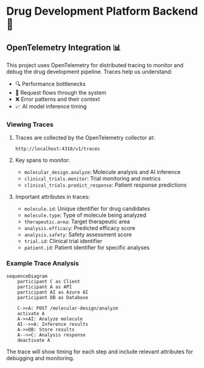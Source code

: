 # Drug Development Platform Backend 🧬

## OpenTelemetry Integration 📊

This project uses OpenTelemetry for distributed tracing to monitor and debug the drug development pipeline. Traces help us understand:

- 🔍 Performance bottlenecks
- 🔗 Request flows through the system
- ❌ Error patterns and their context
- 📈 AI model inference timing

### Viewing Traces

1. Traces are collected by the OpenTelemetry collector at:
   ```
   http://localhost:4318/v1/traces
   ```

2. Key spans to monitor:
   - `molecular_design.analyze`: Molecule analysis and AI inference
   - `clinical_trials.monitor`: Trial monitoring and metrics
   - `clinical_trials.predict_response`: Patient response predictions

3. Important attributes in traces:
   - `molecule.id`: Unique identifier for drug candidates
   - `molecule.type`: Type of molecule being analyzed
   - `therapeutic.area`: Target therapeutic area
   - `analysis.efficacy`: Predicted efficacy score
   - `analysis.safety`: Safety assessment score
   - `trial.id`: Clinical trial identifier
   - `patient.id`: Patient identifier for specific analyses

### Example Trace Analysis

```mermaid
sequenceDiagram
    participant C as Client
    participant A as API
    participant AI as Azure AI
    participant DB as Database
    
    C->>A: POST /molecular-design/analyze
    activate A
    A->>AI: Analyze molecule
    AI-->>A: Inference results
    A->>DB: Store results
    A-->>C: Analysis response
    deactivate A
```

The trace will show timing for each step and include relevant attributes for debugging and monitoring.
